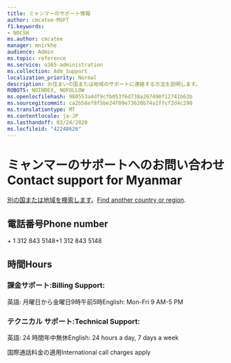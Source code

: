 ```yaml
---
title: ミャンマーのサポート情報
author: cmcatee-MSFT
f1.keywords:
- NOCSH
ms.author: cmcatee
manager: mnirkhe
audience: Admin
ms.topic: reference
ms.service: o365-administration
ms.collection: Adm_Support
localization_priority: Normal
description: お住まいの国または地域のサポートに連絡する方法を説明します。
ROBOTS: NOINDEX, NOFOLLOW
ms.openlocfilehash: 980553a4df9cfb053f6d738a267490f12741b63b
ms.sourcegitcommit: ca2b58ef8f5be24f09e73620b74a1ffcf2d4c290
ms.translationtype: MT
ms.contentlocale: ja-JP
ms.lasthandoff: 02/24/2020
ms.locfileid: "42248626"
---
```

# <a name="contact-support-for-myanmar"></a><span data-ttu-id="05306-103">ミャンマーのサポートへのお問い合わせ</span><span class="sxs-lookup"><span data-stu-id="05306-103">Contact support for Myanmar</span></span>

<span data-ttu-id="05306-104">[別の国または地域を検索します](../contact-support-for-business-products.md)。</span><span class="sxs-lookup"><span data-stu-id="05306-104">[Find another country or region](../contact-support-for-business-products.md).</span></span>

## <a name="phone-number"></a><span data-ttu-id="05306-105">電話番号</span><span class="sxs-lookup"><span data-stu-id="05306-105">Phone number</span></span>
<span data-ttu-id="05306-106">+ 1 312 843 5148</span><span class="sxs-lookup"><span data-stu-id="05306-106">+1 312 843 5148</span></span>

## <a name="hours"></a><span data-ttu-id="05306-107">時間</span><span class="sxs-lookup"><span data-stu-id="05306-107">Hours</span></span>
### <a name="billing-support"></a><span data-ttu-id="05306-108">課金サポート:</span><span class="sxs-lookup"><span data-stu-id="05306-108">Billing Support:</span></span>

<span data-ttu-id="05306-109">英語: 月曜日から金曜日9時午前5時</span><span class="sxs-lookup"><span data-stu-id="05306-109">English: Mon-Fri 9 AM-5 PM</span></span>

### <a name="technical-support"></a><span data-ttu-id="05306-110">テクニカル サポート:</span><span class="sxs-lookup"><span data-stu-id="05306-110">Technical Support:</span></span>

<span data-ttu-id="05306-111">英語: 24 時間年中無休</span><span class="sxs-lookup"><span data-stu-id="05306-111">English: 24 hours a day, 7 days a week</span></span>

<span data-ttu-id="05306-112">国際通話料金の適用</span><span class="sxs-lookup"><span data-stu-id="05306-112">International call charges apply</span></span>